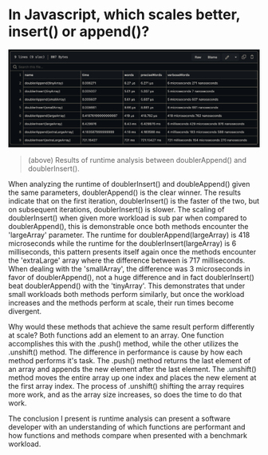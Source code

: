 # In Javascript, which scales better, insert() or append()? 

![summary of results](./results.png)  
> (above) Results of runtime analysis between doublerAppend() and doublerInsert().

When analyzing the runtime of doublerInsert() and doubleAppend() given the same parameters, doublerAppend() is the clear winner. The results indicate that on the first iteration, doublerInsert() is the faster of the two, but on subsequent iterations, doublerInsert() is slower. The scaling of doublerInsert() when given more workload is sub par when compared to doublerAppend(), this is demonstrable once both methods encounter the 'largeArray' parameter. The runtime for doublerAppend(largeArray) is 418 microseconds while the runtime for the doublerInsert(largeArray) is 6 milliseconds, this pattern presents itself again once the methods encounter the 'extraLarge' array where the difference between is 717 milliseconds. When dealing with the 'smallArray', the difference was 3 microseconds in favor of doublerAppend(), not a huge difference and in fact doublerInsert() beat doublerAppend() with the 'tinyArray'. This demonstrates that under small workloads both methods perform similarly, but once the workload increases and the methods perform at scale, their run times become divergent.  

Why would these methods that achieve the same result perform differently at scale?
Both functions add an element to an array. One function accomplishes this with the .push() method, while the other utilizes the .unshift() method. The difference in performance is cause by how each method performs it's task. The .push() method returns the last element of an array and appends the new element after the last element. The .unshift() method moves the entire array up one index and places the new element at the first array index. The process of .unshift() shifting the array requires more work, and as the array size increases, so does the time to do that work.

The conclusion I present is runtime analysis can present a software developer with an understanding of which functions are performant and how functions and methods compare when presented with a benchmark workload.
